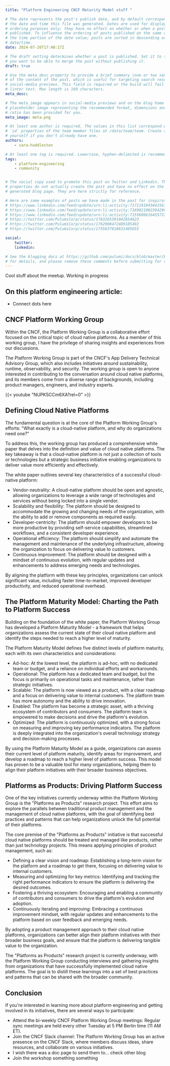 ```yaml
---
title: "Platform Engineering CNCF Maturity Model stuff "

# The date represents the post's publish date, and by default corresponds with
# the date and time this file was generated. Dates are used for display and
# ordering purposes only; they have no effect on whether or when a post is
# published. To influence the ordering of posts published on the same date, use
# the time portion of the date value; posts are sorted in descending order by
# date/time.
date: 2024-07-26T17:40:17Z

# The draft setting determines whether a post is published. Set it to true if
# you want to be able to merge the post without publishing it.
draft: true

# Use the meta_desc property to provide a brief summary (one or two sentences)
# of the content of the post, which is useful for targeting search results or
# social-media previews. This field is required or the build will fail the
# linter test. Max length is 160 characters.
meta_desc: 

# The meta_image appears in social-media previews and on the blog home page. A
# placeholder image representing the recommended format, dimensions and aspect
# ratio has been provided for you.
meta_image: meta.png

# At least one author is required. The values in this list correspond with the
# `id` properties of the team member files at /data/team/team. Create a file for
# yourself if you don't already have one.
authors:
    - sara-huddleston

# At least one tag is required. Lowercase, hyphen-delimited is recommended.
tags:
    - platform-engineering
    - community


# The social copy used to promote this post on Twitter and Linkedin. These
# properties do not actually create the post and have no effect on the
# generated blog page. They are here strictly for reference.

# Here are some examples of posts we have made in the past for inspiration:
# https://www.linkedin.com/feed/update/urn:li:activity:7171191945841561601
# https://www.linkedin.com/feed/update/urn:li:activity:7169021002394296320
# https://www.linkedin.com/feed/update/urn:li:activity:7155606616455737345
# https://twitter.com/PulumiCorp/status/1763265391042654623
# https://twitter.com/PulumiCorp/status/1762900472489185492
# https://twitter.com/PulumiCorp/status/1755637618631405655

social:
    twitter:
    linkedin:

# See the blogging docs at https://github.com/pulumi/docs/blob/master/BLOGGING.md
# for details, and please remove these comments before submitting for review.
---
```


Cool stuff about the meetup. Working in progress

<!--more-->

## On this platform engineering article:

- Connect dots here

## CNCF Platform Working Group

Within the CNCF, the Platform Working Group is a collaborative effort focused on the critical topic of cloud native platforms. As a member of this working group, I have the privilege of sharing insights and experiences from our discussions.

The Platform Working Group is part of the CNCF's App Delivery Technical Advisory Group, which also includes initiatives around sustainability, runtime, observability, and security. The working group is open to anyone interested in contributing to the conversation around cloud native platforms, and its members come from a diverse range of backgrounds, including product managers, engineers, and industry experts.

{{< youtube "NUPK5CCm6XA?rel=0" >}}

## Defining Cloud Native Platforms

The fundamental question is at the core of the Platform Working Group's efforts: "What exactly is a cloud-native platform, and why do organizations need one?"

To address this, the working group has produced a comprehensive white paper that delves into the definition and value of cloud native platforms. The key takeaway is that a cloud-native platform is not just a collection of tools or technologies but a strategic business initiative enabling organizations to deliver value more efficiently and effectively.

The white paper outlines several key characteristics of a successful cloud-native platform:

- Vendor-neutrality: A cloud-native platform should be open and agnostic, allowing organizations to leverage a wide range of technologies and services without being locked into a single vendor.
- Scalability and flexibility: The platform should be designed to accommodate the growing and changing needs of the organization, with the ability to add or remove components as required easily.
- Developer-centricity: The platform should empower developers to be more productive by providing self-service capabilities, streamlined workflows, and a consistent developer experience.
- Operational efficiency: The platform should simplify and automate the management and maintenance of the underlying infrastructure, allowing the organization to focus on delivering value to customers.
- Continuous improvement: The platform should be designed with a mindset of continuous evolution, with regular updates and enhancements to address emerging needs and technologies.
  
By aligning the platform with these key principles, organizations can unlock significant value, including faster time-to-market, improved developer productivity, and reduced operational overhead.

## The Platform Maturity Model: Charting the Path to Platform Success

Building on the foundation of the white paper, the Platform Working Group has developed a Platform Maturity Model - a framework that helps organizations assess the current state of their cloud native platform and identify the steps needed to reach a higher level of maturity.

The Platform Maturity Model defines five distinct levels of platform maturity, each with its own characteristics and considerations:

- Ad-hoc: At the lowest level, the platform is ad-hoc, with no dedicated team or budget, and a reliance on individual efforts and workarounds.
- Operational: The platform has a dedicated team and budget, but the focus is primarily on operational tasks and maintenance, rather than strategic initiatives.
- Scalable: The platform is now viewed as a product, with a clear roadmap and a focus on delivering value to internal customers. The platform team has more autonomy and the ability to drive innovation.
- Enabled: The platform has become a strategic asset, with a thriving ecosystem of contributors and consumers. The platform team is empowered to make decisions and drive the platform's evolution.
- Optimized: The platform is continuously optimized, with a strong focus on measuring and improving key performance indicators. The platform is deeply integrated into the organization's overall technology strategy and decision-making processes.

By using the Platform Maturity Model as a guide, organizations can assess their current level of platform maturity, identify areas for improvement, and develop a roadmap to reach a higher level of platform success. This model has proven to be a valuable tool for many organizations, helping them to align their platform initiatives with their broader business objectives.

## Platforms as Products: Driving Platform Success

One of the key initiatives currently underway within the Platform Working Group is the "Platforms as Products" research project. This effort aims to explore the parallels between traditional product management and the management of cloud native platforms, with the goal of identifying best practices and patterns that can help organizations unlock the full potential of their platforms.

The core premise of the "Platforms as Products" initiative is that successful cloud native platforms should be treated and managed like products, rather than just technology projects. This means applying principles of product management, such as:

- Defining a clear vision and roadmap: Establishing a long-term vision for the platform and a roadmap to get there, focusing on delivering value to internal customers.
- Measuring and optimizing for key metrics: Identifying and tracking the right performance indicators to ensure the platform is delivering the desired outcomes.
- Fostering a thriving ecosystem: Encouraging and enabling a community of contributors and consumers to drive the platform's evolution and adoption.
- Continuously iterating and improving: Embracing a continuous improvement mindset, with regular updates and enhancements to the platform based on user feedback and emerging needs.

By adopting a product management approach to their cloud native platforms, organizations can better align their platform initiatives with their broader business goals, and ensure that the platform is delivering tangible value to the organization.

The "Platforms as Products" research project is currently underway, with the Platform Working Group conducting interviews and gathering insights from organizations that have successfully implemented cloud native platforms. The goal is to distill these learnings into a set of best practices and patterns that can be shared with the broader community.

## Conclusion

If you're interested in learning more about platform engineering and getting involved in its initiatives, there are several ways to participate:

- Attend the bi-weekly CNCF Platform Working Group meetings: Regular sync meetings are held every other Tuesday at 5 PM Berlin time (11 AM ET).
- Join the CNCF Slack channel: The Platform Working Group has an active presence on the CNCF Slack, where members discuss ideas, share resources, and collaborate on various initiatives.
- I wish there was a doc page to send them to... check other blog
- Join the workshop something something
